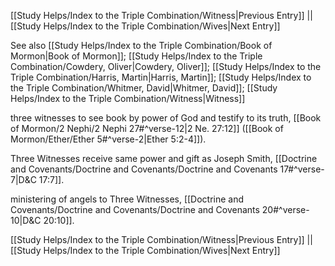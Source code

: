 [[Study Helps/Index to the Triple Combination/Witness|Previous Entry]]  ||  [[Study Helps/Index to the Triple Combination/Wives|Next Entry]]

 See also [[Study Helps/Index to the Triple Combination/Book of Mormon|Book of Mormon]]; [[Study Helps/Index to the Triple Combination/Cowdery, Oliver|Cowdery, Oliver]]; [[Study Helps/Index to the Triple Combination/Harris, Martin|Harris, Martin]]; [[Study Helps/Index to the Triple Combination/Whitmer, David|Whitmer, David]]; [[Study Helps/Index to the Triple Combination/Witness|Witness]]

 three witnesses to see book by power of God and testify to its truth, [[Book of Mormon/2 Nephi/2 Nephi 27#^verse-12|2 Ne. 27:12]] ([[Book of Mormon/Ether/Ether 5#^verse-2|Ether 5:2-4]]).

 Three Witnesses receive same power and gift as Joseph Smith, [[Doctrine and Covenants/Doctrine and Covenants/Doctrine and Covenants 17#^verse-7|D&C 17:7]].

 ministering of angels to Three Witnesses, [[Doctrine and Covenants/Doctrine and Covenants/Doctrine and Covenants 20#^verse-10|D&C 20:10]].

[[Study Helps/Index to the Triple Combination/Witness|Previous Entry]]  ||  [[Study Helps/Index to the Triple Combination/Wives|Next Entry]]